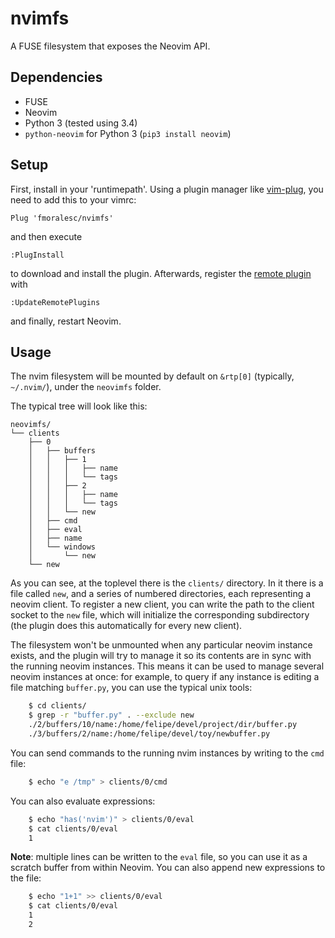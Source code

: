 # nvimfs

A FUSE filesystem that exposes the Neovim API.

## Dependencies

* FUSE
* Neovim
* Python 3 (tested using 3.4)
* `python-neovim` for Python 3 (`pip3 install neovim`)

## Setup

First, install in your 'runtimepath'. Using a plugin manager like [vim-plug][],
you need to add this to your vimrc:

~~~ vim
Plug 'fmoralesc/nvimfs'
~~~

and then execute

~~~ vim
:PlugInstall
~~~

to download and install the plugin. Afterwards, register the [remote
plugin][remote-plugin] with

~~~ vim
:UpdateRemotePlugins
~~~

and finally, restart Neovim.

[vim-plug]: https://github.com/junegunn/vim-plug

[remote-plugin]: http://neovim.io/doc/user/remote_plugin.html#remote-plugin

## Usage

The nvim filesystem will be mounted by default on `&rtp[0]` (typically,
`~/.nvim/`), under the `neovimfs` folder.

The typical tree will look like this:

~~~
neovimfs/
└── clients
    ├── 0
    │   ├── buffers
    │   │   ├── 1
    │   │   │   ├── name
    │   │   │   └── tags
    │   │   ├── 2
    │   │   │   ├── name
    │   │   │   └── tags
    │   │   └── new
    │   ├── cmd
    │   ├── eval
    │   ├── name
    │   └── windows
    │       └── new
    └── new

~~~

As you can see, at the toplevel there is the `clients/` directory. In it there
is a file called `new`, and a series of numbered directories, each representing
a neovim client. To register a new client, you can write the path to the client
socket to the `new` file, which will initialize the corresponding subdirectory
(the plugin does this automatically for every new client).

The filesystem won't be unmounted when any particular neovim instance exists,
and the plugin will try to manage it so its contents are in sync with the
running neovim instances. This means it can be used to manage several neovim
instances at once: for example, to query if any instance is editing a file
matching `buffer.py`, you can use the typical unix tools:

~~~ sh
    $ cd clients/
    $ grep -r "buffer.py" . --exclude new
    ./2/buffers/10/name:/home/felipe/devel/project/dir/buffer.py
    ./3/buffers/2/name:/home/felipe/devel/toy/newbuffer.py
~~~

You can send commands to the running nvim instances by writing to the `cmd`
file:

~~~ sh
    $ echo "e /tmp" > clients/0/cmd
~~~

You can also evaluate expressions:

~~~ sh
    $ echo "has('nvim')" > clients/0/eval
    $ cat clients/0/eval
    1
~~~

**Note**: multiple lines can be written to the `eval` file, so you can use it
as a scratch buffer from within Neovim. You can also append new expressions to
the file:


~~~ sh
    $ echo "1+1" >> clients/0/eval
    $ cat clients/0/eval
    1
    2
~~~
